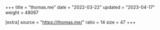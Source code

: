 +++
title = "thomas.me"
date = "2022-03-22"
updated = "2023-04-17"
weight = 48067

[extra]
source = "https://thomas.me/"
ratio = 14
size = 47
+++
